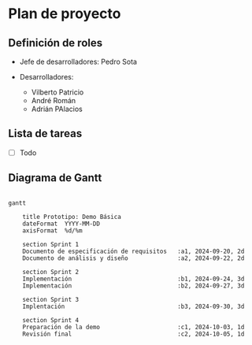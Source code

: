 
# Plan de proyecto

## Definición de roles

- Jefe de desarrolladores: Pedro Sota
- Desarrolladores:

	- Vilberto Patricio
	- André Román
	- Adrián PAlacios


## Lista de tareas

- [ ] Todo


## Diagrama de Gantt

```mermaid

gantt

    title Prototipo: Demo Básica
    dateFormat  YYYY-MM-DD
    axisFormat  %d/%m

    section Sprint 1
    Documento de especificación de requisitos   :a1, 2024-09-20, 2d
    Documento de análisis y diseño              :a2, 2024-09-22, 2d
    
    section Sprint 2
    Implementación                              :b1, 2024-09-24, 3d
    Implementación                              :b2, 2024-09-27, 3d

	section Sprint 3
    Implentación                                :b3, 2024-09-30, 3d
    
    section Sprint 4
    Preparación de la demo                      :c1, 2024-10-03, 1d
    Revisión final                              :c2, 2024-10-05, 1d

```
